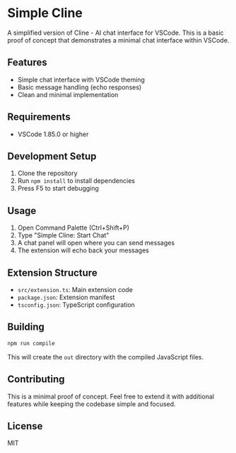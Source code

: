 # Simple Cline

A simplified version of Cline - AI chat interface for VSCode. This is a basic proof of concept that demonstrates a minimal chat interface within VSCode.

## Features

- Simple chat interface with VSCode theming
- Basic message handling (echo responses)
- Clean and minimal implementation

## Requirements

- VSCode 1.85.0 or higher

## Development Setup

1. Clone the repository
2. Run `npm install` to install dependencies
3. Press F5 to start debugging

## Usage

1. Open Command Palette (Ctrl+Shift+P)
2. Type "Simple Cline: Start Chat"
3. A chat panel will open where you can send messages
4. The extension will echo back your messages

## Extension Structure

- `src/extension.ts`: Main extension code
- `package.json`: Extension manifest
- `tsconfig.json`: TypeScript configuration

## Building

```bash
npm run compile
```

This will create the `out` directory with the compiled JavaScript files.

## Contributing

This is a minimal proof of concept. Feel free to extend it with additional features while keeping the codebase simple and focused.

## License

MIT
